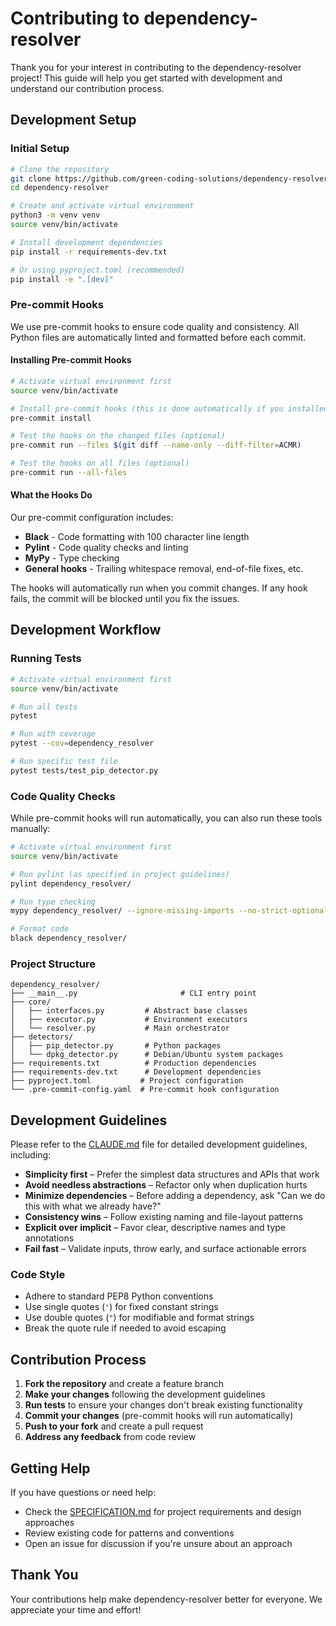 # Contributing to dependency-resolver

Thank you for your interest in contributing to the dependency-resolver project! This guide will help you get started with development and understand our contribution process.

## Development Setup

### Initial Setup

```bash
# Clone the repository
git clone https://github.com/green-coding-solutions/dependency-resolver
cd dependency-resolver

# Create and activate virtual environment
python3 -m venv venv
source venv/bin/activate

# Install development dependencies
pip install -r requirements-dev.txt

# Or using pyproject.toml (recommended)
pip install -e ".[dev]"
```

### Pre-commit Hooks

We use pre-commit hooks to ensure code quality and consistency. All Python files are automatically linted and formatted before each commit.

#### Installing Pre-commit Hooks

```bash
# Activate virtual environment first
source venv/bin/activate

# Install pre-commit hooks (this is done automatically if you installed dev dependencies)
pre-commit install

# Test the hooks on the changed files (optional)
pre-commit run --files $(git diff --name-only --diff-filter=ACMR)

# Test the hooks on all files (optional)
pre-commit run --all-files
```

#### What the Hooks Do

Our pre-commit configuration includes:

- **Black** - Code formatting with 100 character line length
- **Pylint** - Code quality checks and linting
- **MyPy** - Type checking
- **General hooks** - Trailing whitespace removal, end-of-file fixes, etc.

The hooks will automatically run when you commit changes. If any hook fails, the commit will be blocked until you fix the issues.

## Development Workflow

### Running Tests

```bash
# Activate virtual environment first
source venv/bin/activate

# Run all tests
pytest

# Run with coverage
pytest --cov=dependency_resolver

# Run specific test file
pytest tests/test_pip_detector.py
```

### Code Quality Checks

While pre-commit hooks will run automatically, you can also run these tools manually:

```bash
# Activate virtual environment first
source venv/bin/activate

# Run pylint (as specified in project guidelines)
pylint dependency_resolver/

# Run type checking
mypy dependency_resolver/ --ignore-missing-imports --no-strict-optional

# Format code
black dependency_resolver/
```

### Project Structure

```plain
dependency_resolver/
├── __main__.py                       # CLI entry point
├── core/
│   ├── interfaces.py         # Abstract base classes
│   ├── executor.py           # Environment executors
│   └── resolver.py           # Main orchestrator
├── detectors/
│   ├── pip_detector.py       # Python packages
│   └── dpkg_detector.py      # Debian/Ubuntu system packages
├── requirements.txt          # Production dependencies
├── requirements-dev.txt      # Development dependencies
├── pyproject.toml           # Project configuration
└── .pre-commit-config.yaml  # Pre-commit hook configuration
```

## Development Guidelines

Please refer to the [CLAUDE.md](./CLAUDE.md) file for detailed development guidelines, including:

- **Simplicity first** – Prefer the simplest data structures and APIs that work
- **Avoid needless abstractions** – Refactor only when duplication hurts
- **Minimize dependencies** – Before adding a dependency, ask "Can we do this with what we already have?"
- **Consistency wins** – Follow existing naming and file-layout patterns
- **Explicit over implicit** – Favor clear, descriptive names and type annotations
- **Fail fast** – Validate inputs, throw early, and surface actionable errors

### Code Style

- Adhere to standard PEP8 Python conventions
- Use single quotes (`'`) for fixed constant strings
- Use double quotes (`"`) for modifiable and format strings
- Break the quote rule if needed to avoid escaping

## Contribution Process

1. **Fork the repository** and create a feature branch
2. **Make your changes** following the development guidelines
3. **Run tests** to ensure your changes don't break existing functionality
4. **Commit your changes** (pre-commit hooks will run automatically)
5. **Push to your fork** and create a pull request
6. **Address any feedback** from code review

## Getting Help

If you have questions or need help:

- Check the [SPECIFICATION.md](./SPECIFICATION.md) for project requirements and design approaches
- Review existing code for patterns and conventions
- Open an issue for discussion if you're unsure about an approach

## Thank You

Your contributions help make dependency-resolver better for everyone. We appreciate your time and effort!
